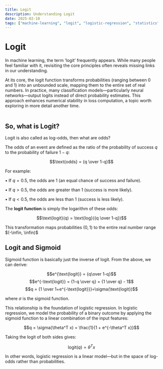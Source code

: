 ```yaml
---
title: Logit
description: Understanding Logit
date: 2025-02-10
tags: ["machine-learning", "logit", "logistic-regression", "statistics"]
---
```


# Logit

In machine learning, the term ‘logit’ frequently appears. While many people feel familiar with it, revisiting the core principles often reveals missing links in our understanding.

At its core, the logit function transforms probabilities (ranging between 0 and 1) into an unbounded scale, mapping them to the entire set of real numbers. In practice, many classification models—particularly neural networks—output logits instead of direct probability estimates. This approach enhances numerical stability in loss computation, a topic worth exploring in more detail another time.
<br></br>

## So, what is Logit?

Logit is also called as log-odds, then what are odds?

The odds of an event are defined as the ratio of the probability of success $q$ to the probability of failure $1-q$:

$$\text{odds} = {q \over 1-q}$$

For example:

•	If $q=0.5$, the odds are 1 (an equal chance of success and failure).

•	If $q>0.5$, the odds are greater than 1 (success is more likely).

•	If $q<0.5$, the odds are less than 1 (success is less likely).

The **logit function** is simply the logarithm of these odds:

$$\text{logit}(q) = \text{log}({q \over 1-q})$$

This transformation maps probabilities $(0,1)$ to the entire real number range $(-\infin, \infin)$

## Logit and Sigmoid

Sigmoid function is basically just the inverse of logit. From the above, we can derive:


$$e^{\text{logit}} = {q\over 1-q}$$
$$e^{-\text{logit}} = {1-q \over q} = {1 \over q} - 1$$
$$q = {1 \over 1+e^{-\text{logit}}}=\sigma(\text{logit})$$


where $\sigma$ is the sigmoid function.


This relationship is the foundation of logistic regression. In logistic regression, we model the probability of a binary outcome by applying the sigmoid function to a linear combination of the input features:


$$q = \sigma(\theta^T x) = \frac{1}{1 + e^{-\theta^T x}}$$


Taking the logit of both sides gives:


$$\text{logit}(q) = \theta^T x$$


In other words, logistic regression is a linear model—but in the space of log-odds rather than probabilities.